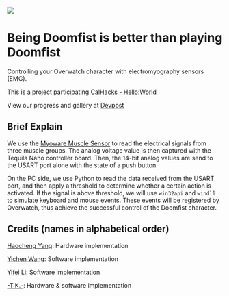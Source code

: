 ![](cover.png)

# Being Doomfist is better than playing Doomfist

Controlling your Overwatch character with electromyography sensors (EMG).

This is a project participating [CalHacks - Hello:World](https://helloworld.calhacks.io/)

View our progress and gallery at [Devpost](https://devpost.com/software/being-doomfist-is-better-than-playing-doomfist)


## Brief Explain

We use the [Myoware Muscle Sensor](https://www.sparkfun.com/products/13723) to read the electrical signals from three muscle groups. The analog voltage value is then captured with the Tequila Nano controller board. Then, the 14-bit analog values are send to the USART port alone with the state of a push button.

On the PC side, we use Python to read the data received from the USART port, and then apply a threshold to determine whether a certain action is activated. If the signal is above threshold, we will use `win32api` and `windll` to simulate keyboard and mouse events. These events will be registered by Overwatch, thus achieve the successful control of the Doomfist character.


## Credits (names in alphabetical order)

[Haocheng Yang](https://github.com/bill-the-sci-guy): Hardware implementation

[Yichen Wang](https://github.com/yuesha-yc): Software implementation

[Yifei Li](https://github.com/LiYifei1218): Software implementation

[-T.K.-](https://github.com/T-K-233): Hardware & software implementation

